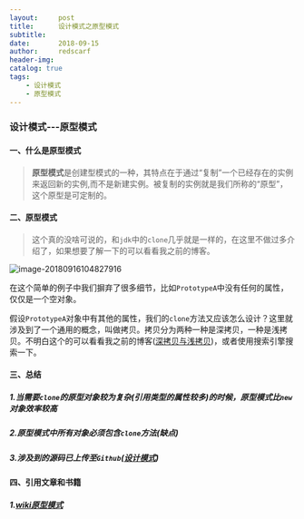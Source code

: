 ```yaml
---
layout:     post
title:      设计模式之原型模式
subtitle:   
date:       2018-09-15
author:     redscarf                                            
header-img: 
catalog: true                                           
tags:                                                           
    - 设计模式 
    - 原型模式
---
```


### 设计模式---原型模式

#### 一、什么是原型模式

> **原型模式**是创建型模式的一种，其特点在于通过“复制”一个已经存在的实例来返回新的实例,而不是新建实例。被复制的实例就是我们所称的“原型”，这个原型是可定制的。

#### 二、原型模式

> 这个真的没啥可说的，和`jdk`中的`clone`几乎就是一样的，在这里不做过多介绍了，如果想要了解一下的可以看看我之前的博客。

![image-20180916104827916](https://ws3.sinaimg.cn/large/006tNc79gy1fvb6tz4aiuj31kw09v41p.jpg)

在这个简单的例子中我们摒弃了很多细节，比如`PrototypeA`中没有任何的属性，仅仅是一个空对象。

假设`PrototypeA`对象中有其他的属性，我们的`clone`方法又应该怎么设计？这里就涉及到了一个通用的概念，叫做拷贝。拷贝分为两种一种是深拷贝，一种是浅拷贝。不明白这个的可以看看我之前的博客([深拷贝与浅拷贝](https://jin-h.github.io/2018/09/15/Java-%E6%B7%B1%E6%8B%B7%E8%B4%9D%E4%B8%8E%E6%B5%85%E6%8B%B7%E8%B4%9D/))，或者使用搜索引擎搜索一下。

#### 三、总结

##### 1.当需要`clone`的原型对象较为复杂(引用类型的属性较多)的时候，原型模式比`new`对象效率较高

##### 2.原型模式中所有对象必须包含`clone`方法(缺点)

##### 3.涉及到的源码已上传至`Github`([设计模式](https://github.com/Jin-H/design-pattern))

#### 四、引用文章和书籍

##### 1.[wiki原型模式](https://zh.wikipedia.org/wiki/%E5%8E%9F%E5%9E%8B%E6%A8%A1%E5%BC%8F)



